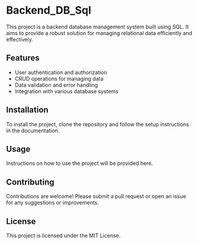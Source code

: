 # Backend_DB_Sql

This project is a backend database management system built using SQL. It aims to provide a robust solution for managing relational data efficiently and effectively.

## Features
- User authentication and authorization
- CRUD operations for managing data
- Data validation and error handling
- Integration with various database systems

## Installation
To install the project, clone the repository and follow the setup instructions in the documentation.

## Usage
Instructions on how to use the project will be provided here.

## Contributing
Contributions are welcome! Please submit a pull request or open an issue for any suggestions or improvements.

## License
This project is licensed under the MIT License.